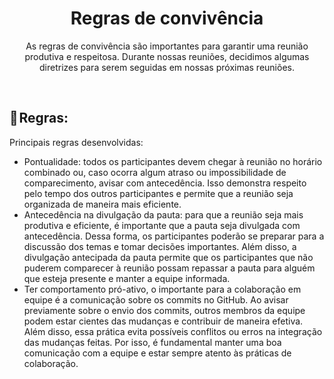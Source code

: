 <h1 align="center"> Regras de convivência </h1>

<p align="center">
As regras de convivência são importantes para garantir uma reunião produtiva e respeitosa. Durante nossas reuniões, decidimos algumas diretrizes para serem seguidas em nossas próximas reuniões.
</p>

<br>

## 📝 Regras:

Principais regras desenvolvidas:

- Pontualidade: todos os participantes devem chegar à reunião no horário combinado ou, caso ocorra algum atraso ou impossibilidade de comparecimento, avisar com antecedência. Isso demonstra respeito pelo tempo dos outros participantes e permite que a reunião seja organizada de maneira mais eficiente.
- Antecedência na divulgação da pauta: para que a reunião seja mais produtiva e eficiente, é importante que a pauta seja divulgada com antecedência. Dessa forma, os participantes poderão se preparar para a discussão dos temas e tomar decisões importantes. Além disso, a divulgação antecipada da pauta permite que os participantes que não puderem comparecer à reunião possam repassar a pauta para alguém que esteja presente e manter a equipe informada.
- Ter comportamento pró-ativo, o importante para a colaboração em equipe é a comunicação sobre os commits no GitHub. Ao avisar previamente sobre o envio dos commits, outros membros da equipe podem estar cientes das mudanças e contribuir de maneira efetiva. Além disso, essa prática evita possíveis conflitos ou erros na integração das mudanças feitas. Por isso, é fundamental manter uma boa comunicação com a equipe e estar sempre atento às práticas de colaboração.